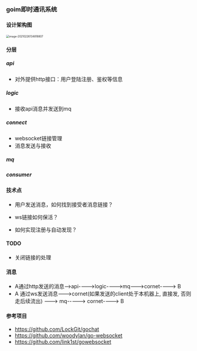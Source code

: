### goim即时通讯系统

#### 设计架构图

<img src="https://cdn.jsdelivr.net/gh/davveo/imagehousing/img/image-20210226134818807.png" alt="image-20210226134818807" style="zoom:50%;" />

#### 分层

##### api

- 对外提供http接口：用户登陆注册、鉴权等信息

##### logic

- 接收api消息并发送到mq

##### connect

- websocket链接管理
- 消息发送与接收

##### mq

##### consumer

#### 技术点

- 用户发送消息，如何找到接受者消息链接？

  > 

- ws链接如何保活？

- 如何实现注册与自动发现？

#### TODO
- 关闭链接的处理

#### 消息
- A通过http发送的消息-->api---->logic---->mq--->cornet----> B
- A 通过ws发送消息--->cornet(如果发送的client处于本机器上, 直接发, 否则走后续流出) ---> mq-----> cornet----> B

#### 参考项目

- https://github.com/LockGit/gochat
- https://github.com/woodylan/go-websocket
- https://github.com/link1st/gowebsocket







































